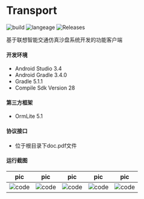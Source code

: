 # Transport

![build](https://img.shields.io/badge/build-passing-green.svg)
![langeage](https://img.shields.io/badge/language-java-blue.svg)
![Releases](https://img.shields.io/badge/android-5.0%2B-brightgreen.svg)

基于联想智能交通仿真沙盘系统开发的功能客户端


#### 开发环境
* Android Studio 3.4
* Android Gradle 3.4.0
* Gradle 5.1.1
* Compile Sdk Version 28

#### 第三方框架
* OrmLite 5.1

#### 协议接口
* 位于根目录下doc.pdf文件

#### 运行截图
| pic | pic | pic | pic | pic |
|:-:|:-:|:-:|:-:|:-:|
| ![code](https://s2.ax1x.com/2019/11/01/Kbpvxs.jpg) | ![code](https://s2.ax1x.com/2019/11/01/Kbpj2j.jpg) | ![code](https://s2.ax1x.com/2019/11/01/KbpXGQ.jpg) | ![code](https://s2.ax1x.com/2019/11/01/KbpOPg.jpg) | ![code](https://s2.ax1x.com/2019/11/01/KbpqIS.jpg) |
